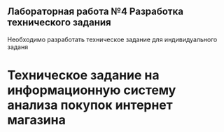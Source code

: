 ## Лабораторная работа №4 Разработка технического задания
Необходимо разработать техническое задание для индивидуального заданя

# Техническое задание на информационную систему анализа покупок интернет магазина
